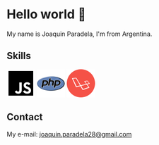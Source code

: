 # Hello world 👋

My name is Joaquin Paradela, I'm from Argentina.

## Skills

![Javascript](tecnologies/javascript2.png)
![Php](tecnologies/php2.png)
![Laravel](tecnologies/laravel.png)

## Contact
My e-mail: joaquin.paradela28@gmail.com 

